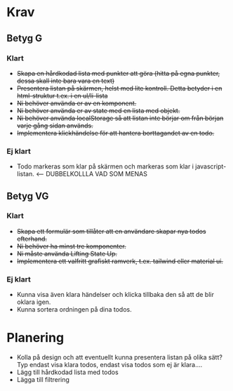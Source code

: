 # Krav

## Betyg G

### Klart
- ~~Skapa en hårdkodad lista med punkter att göra (hitta på egna punkter, dessa skall inte bara vara en text)~~
- ~~Presentera listan på skärmen, helst med lite kontroll. Detta betyder i en html-struktur t.ex. i en ul/li-lista~~
- ~~Ni behöver använda er av en komponent.~~
- ~~Ni behöver använda er av state med en lista med objekt.~~
- ~~Ni behöver använda localStorage så att listan inte börjar om från början varje gång sidan används.~~
- ~~Implementera klickhändelse för att hantera borttagandet av en todo.~~

### Ej klart
- Todo markeras som klar på skärmen och markeras som klar i javascript-listan. <-- DUBBELKOLLLA VAD SOM MENAS


## Betyg VG

### Klart
- ~~Skapa ett formulär som tillåter att en användare skapar nya todos efterhand.~~
- ~~Ni behöver ha minst tre komponenter.~~
- ~~Ni måste använda Lifting State Up.~~
- ~~Implementera ett valfritt grafiskt ramverk, t.ex. tailwind eller material ui.~~

### Ej klart
- Kunna visa även klara händelser och klicka tillbaka den så att de blir oklara igen.
- Kunna sortera ordningen på dina todos.


# Planering
- Kolla på design och att eventuellt kunna presentera listan på olika sätt? Typ endast visa klara todos, endast visa todos som ej är klara.... 
- Lägg till hårdkodad lista med todos 
- Lägga till filtrering 
